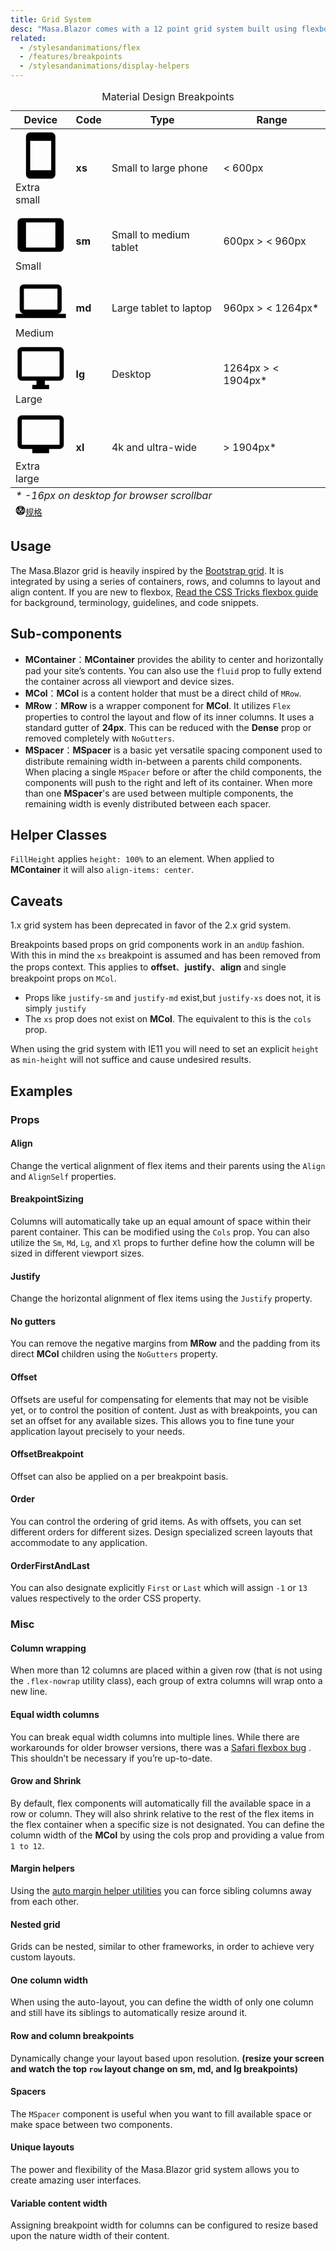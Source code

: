 ```yaml
---
title: Grid System
desc: "Masa.Blazor comes with a 12 point grid system built using flexbox. The grid is used to create specific layouts within an application’s content. It contains 5 types of media breakpoints that are used for targeting specific screen sizes or orientations, xs, sm, md, lg and xl. These resolutions are defined below in the Viewport Breakpoints table and can be modified by customizing the [Breakpoint service](features/breakpoints)"
related:
  - /stylesandanimations/flex                      
  - /features/breakpoints
  - /stylesandanimations/display-helpers
---
```


<div
  class="overflow-hidden mb-12 overflow-hidden m-sheet m-sheet--outlined theme--light rounded"
>
  <div class="m-data-table theme--light">
    <div class="m-data-table__wrapper">
      <table>
        <caption class="pa-4">
          Material Design Breakpoints
        </caption>
        <thead>
          <tr class="text-left">
            <th>Device</th>
            <th>Code</th>
            <th>Type</th>
            <th>Range</th>
          </tr>
        </thead>
        <tbody>
          <tr>
            <td>
              <span
                aria-hidden="true"
                class="m-icon notranslate m-icon--left theme--light"
                ><svg
                  xmlns="http://www.w3.org/2000/svg"
                  viewBox="0 0 24 24"
                  role="img"
                  aria-hidden="true"
                  class="m-icon__svg"
                >
                  <path
                    d="M17,19H7V5H17M17,1H7C5.89,1 5,1.89 5,3V21A2,2 0 0,0 7,23H17A2,2 0 0,0 19,21V3C19,1.89 18.1,1 17,1Z"
                  ></path></svg></span
              ><span>Extra small</span>
            </td>
            <td><strong>xs</strong></td>
            <td>Small to large phone</td>
            <td>&lt; 600px</td>
          </tr>
          <tr>
            <td>
              <span
                aria-hidden="true"
                class="m-icon notranslate m-icon--left theme--light"
                ><svg
                  xmlns="http://www.w3.org/2000/svg"
                  viewBox="0 0 24 24"
                  role="img"
                  aria-hidden="true"
                  class="m-icon__svg"
                >
                  <path
                    d="M19,18H5V6H19M21,4H3C1.89,4 1,4.89 1,6V18A2,2 0 0,0 3,20H21A2,2 0 0,0 23,18V6C23,4.89 22.1,4 21,4Z"
                  ></path></svg></span
              ><span>Small</span>
            </td>
            <td><strong>sm</strong></td>
            <td>Small to medium tablet</td>
            <td>600px &gt; &lt; 960px</td>
          </tr>
          <tr>
            <td>
              <span
                aria-hidden="true"
                class="m-icon notranslate m-icon--left theme--light"
                ><svg
                  xmlns="http://www.w3.org/2000/svg"
                  viewBox="0 0 24 24"
                  role="img"
                  aria-hidden="true"
                  class="m-icon__svg"
                >
                  <path
                    d="M4,6H20V16H4M20,18A2,2 0 0,0 22,16V6C22,4.89 21.1,4 20,4H4C2.89,4 2,4.89 2,6V16A2,2 0 0,0 4,18H0V20H24V18H20Z"
                  ></path></svg></span
              ><span>Medium</span>
            </td>
            <td><strong>md</strong></td>
            <td>Large tablet to laptop</td>
            <td>960px &gt; &lt; 1264px*</td>
          </tr>
          <tr>
            <td>
              <span
                aria-hidden="true"
                class="m-icon notranslate m-icon--left theme--light"
                ><svg
                  xmlns="http://www.w3.org/2000/svg"
                  viewBox="0 0 24 24"
                  role="img"
                  aria-hidden="true"
                  class="m-icon__svg"
                >
                  <path
                    d="M21,16H3V4H21M21,2H3C1.89,2 1,2.89 1,4V16A2,2 0 0,0 3,18H10V20H8V22H16V20H14V18H21A2,2 0 0,0 23,16V4C23,2.89 22.1,2 21,2Z"
                  ></path></svg></span
              ><span>Large</span>
            </td>
            <td><strong>lg</strong></td>
            <td>Desktop</td>
            <td>1264px &gt; &lt; 1904px*</td>
          </tr>
          <tr>
            <td>
              <span
                aria-hidden="true"
                class="m-icon notranslate m-icon--left theme--light"
                ><svg
                  xmlns="http://www.w3.org/2000/svg"
                  viewBox="0 0 24 24"
                  role="img"
                  aria-hidden="true"
                  class="m-icon__svg"
                >
                  <path
                    d="M21,17H3V5H21M21,3H3A2,2 0 0,0 1,5V17A2,2 0 0,0 3,19H8V21H16V19H21A2,2 0 0,0 23,17V5A2,2 0 0,0 21,3Z"
                  ></path></svg></span
              ><span>Extra large</span>
            </td>
            <td><strong>xl</strong></td>
            <td>4k and ultra-wide</td>
            <td>&gt; 1904px*</td>
          </tr>
        </tbody>
        <tfoot>
          <tr>
            <td colspan="4" class="text-caption text-center grey--text">
              <em>* -16px on desktop for browser scrollbar</em>
            </td>
          </tr>
          <tr>
            <td colspan="4" class="text-right text--secondary">
              <small class="d-block mr-n1 mb-n6"
                ><a
                  href="https://material.io/design/layout/responsive-layout-grid.html"
                  rel="noopener noreferrer"
                  target="_blank"
                  class="text-decoration-none d-inline-flex align-center"
                  ><span
                    aria-hidden="true"
                    class="m-icon notranslate mr-1 theme--light"
                    style="
                      font-size: 16px;
                      height: 16px;
                      width: 16px;
                      color: inherit;
                    "
                    ><svg
                      xmlns="http://www.w3.org/2000/svg"
                      viewBox="0 0 24 24"
                      role="img"
                      aria-hidden="true"
                      class="m-icon__svg"
                      style="font-size: 16px; height: 16px; width: 16px"
                    >
                      <path
                        d="M21,12C21,9.97 20.33,8.09 19,6.38V17.63C20.33,15.97 21,14.09 21,12M17.63,19H6.38C7.06,19.55 7.95,20 9.05,20.41C10.14,20.8 11.13,21 12,21C12.88,21 13.86,20.8 14.95,20.41C16.05,20 16.94,19.55 17.63,19M11,17L7,9V17H11M17,9L13,17H17V9M12,14.53L15.75,7H8.25L12,14.53M17.63,5C15.97,3.67 14.09,3 12,3C9.91,3 8.03,3.67 6.38,5H17.63M5,17.63V6.38C3.67,8.09 3,9.97 3,12C3,14.09 3.67,15.97 5,17.63M23,12C23,15.03 21.94,17.63 19.78,19.78C17.63,21.94 15.03,23 12,23C8.97,23 6.38,21.94 4.22,19.78C2.06,17.63 1,15.03 1,12C1,8.97 2.06,6.38 4.22,4.22C6.38,2.06 8.97,1 12,1C15.03,1 17.63,2.06 19.78,4.22C21.94,6.38 23,8.97 23,12Z"
                      ></path></svg></span
                  ><span>规格</span></a
                ></small
              >
            </td>
          </tr>
        </tfoot>
      </table>
    </div>
  </div>
</div>

## Usage

The Masa.Blazor grid is heavily inspired by the [Bootstrap grid](https://getbootstrap.com/docs/4.0/layout/grid/). It is
integrated by using a series of containers, rows, and columns to layout and align content. If you are new to
flexbox, [Read the CSS Tricks flexbox guide](https://css-tricks.com/snippets/css/a-guide-to-flexbox/#flexbox-background)
for background, terminology, guidelines, and code snippets.

<example file="" />

## Sub-components

- **MContainer**：**MContainer** provides the ability to center and horizontally pad your site’s contents. You can also use the `fluid` prop to fully extend the container across all viewport and device sizes.
- **MCol**：**MCol** is a content holder that must be a direct child of `MRow`.
- **MRow**：**MRow** is a wrapper component for **MCol**. It utilizes `Flex` properties to control the layout and flow of its inner columns. It uses a standard gutter of **24px**. This can be reduced with the **Dense** prop or removed completely with `NoGutters`.
- **MSpacer**：**MSpacer**  is a basic yet versatile spacing component used to distribute remaining width in-between a parents child components. When placing a single `MSpacer` before or after the child components, the components will push to the right and left of its container.  When more than one **MSpacer**'s are used between multiple components, the remaining width is evenly distributed between each spacer.

## Helper Classes

`FillHeight` applies `height: 100%` to an element. When applied to **MContainer** it will also `align-items: center`.

## Caveats

<!--alert:info--> 
1.x grid system has been deprecated in favor of the 2.x grid system.
<!--alert:info--> 

<!--alert:info--> 
Breakpoints based props on grid components work in an `andUp` fashion. With this in mind the `xs` breakpoint is assumed and has been removed from the props context. This applies to **offset**、**justify**、**align** and single breakpoint props on `MCol`.

- Props like `justify-sm` and `justify-md` exist,but `justify-xs` does not, it is simply `justify`
- The `xs` prop does not exist on **MCol**. The equivalent to this is the `cols` prop.
<!--alert:info--> 

<!--alert:info--> 
When using the grid system with IE11 you will need to set an explicit `height` as `min-height` will not suffice and cause undesired results.
<!--alert:info--> 

## Examples

### Props

#### Align

Change the vertical alignment of flex items and their parents using the `Align` and `AlignSelf` properties.

<example file="" />

#### BreakpointSizing

Columns will automatically take up an equal amount of space within their parent container. This can be modified using
the `Cols` prop. You can also utilize the `Sm`, `Md`, `Lg`, and `Xl` props to further define how the column will be sized in
different viewport sizes.

<example file="" />

#### Justify

Change the horizontal alignment of flex items using the `Justify` property.

<example file="" />

#### No gutters

You can remove the negative margins from **MRow** and the padding from its direct **MCol** children using the `NoGutters` property.

<example file="" />

#### Offset

Offsets are useful for compensating for elements that may not be visible yet, or to control the position of content.
Just as with breakpoints, you can set an offset for any available sizes. This allows you to fine tune your application
layout precisely to your needs.

<example file="" />

#### OffsetBreakpoint

Offset can also be applied on a per breakpoint basis.

<example file="" />

#### Order

You can control the ordering of grid items. As with offsets, you can set different orders for different sizes. Design
specialized screen layouts that accommodate to any application.

<example file="" />

#### OrderFirstAndLast

You can also designate explicitly `First` or `Last` which will assign `-1` or `13` values respectively to the order CSS property.

<example file="" />

### Misc

#### Column wrapping

When more than 12 columns are placed within a given row (that is not using the `.flex-nowrap` utility class), each group of extra columns will wrap onto a new line.

<example file="" />

#### Equal width columns

You can break equal width columns into multiple lines. While there are workarounds for older browser versions, there was
a [Safari flexbox bug](https://github.com/philipwalton/flexbugs#11-min-and-max-size-declarations-are-ignored-when-wrapping-flex-items)
. This shouldn’t be necessary if you’re up-to-date.

<example file="" />

#### Grow and Shrink

By default, flex components will automatically fill the available space in a row or column. They will also shrink
relative to the rest of the flex items in the flex container when a specific size is not designated. You can define the
column width of the **MCol** by using the cols prop and providing a value from `1 to 12`.

<example file="" />

#### Margin helpers

Using the [auto margin helper utilities](/stylesandanimations/flex) you can force sibling columns away from each other.

<example file="" />

#### Nested grid

Grids can be nested, similar to other frameworks, in order to achieve very custom layouts.

<example file="" />

#### One column width

When using the auto-layout, you can define the width of only one column and still have its siblings to automatically resize around it.

<example file="" />

#### Row and column breakpoints

Dynamically change your layout based upon resolution. **(resize your screen and watch the top `row` layout change on sm, md, and lg breakpoints)**

<example file="" />

#### Spacers

The `MSpacer` component is useful when you want to fill available space or make space between two components.

<example file="" />

#### Unique layouts

The power and flexibility of the Masa.Blazor grid system allows you to create amazing user interfaces.

<example file="" />

#### Variable content width

Assigning breakpoint width for columns can be configured to resize based upon the nature width of their content.

<example file="" />